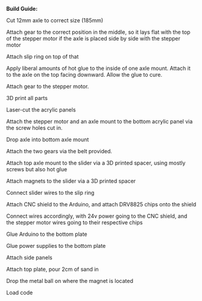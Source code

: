 **Build Guide:**

Cut 12mm axle to correct size (185mm)

Attach gear to the correct position in the middle, so it lays flat with the top of the stepper motor if the axle is placed side by side with the stepper motor

Attach slip ring on top of that

Apply liberal amounts of hot glue to the inside of one axle mount. Attach it to the axle on the top facing downward. Allow the glue to cure. 

Attach gear to the stepper motor. 

3D print all parts

Laser-cut the acrylic panels

Attach the stepper motor and an axle mount to the bottom acrylic panel via the screw holes cut in. 

Drop axle into bottom axle mount

Attach the two gears via the belt provided.

Attach top axle mount to the slider via a 3D printed spacer, using mostly screws but also hot glue

Attach magnets to the slider via a 3D printed spacer

Connect slider wires to the slip ring

Attach CNC shield to the Arduino, and attach DRV8825 chips onto the shield

Connect wires accordingly, with 24v power going to the CNC shield, and the stepper motor wires going to their respective chips

Glue Arduino to the bottom plate

Glue power supplies to the bottom plate

Attach side panels

Attach top plate, pour 2cm of sand in

Drop the metal ball on where the magnet is located

Load code
